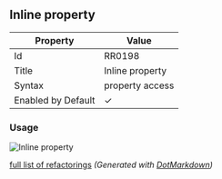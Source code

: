 ## Inline property

| Property           | Value           |
| ------------------ | --------------- |
| Id                 | RR0198          |
| Title              | Inline property |
| Syntax             | property access |
| Enabled by Default | &#x2713;        |

### Usage

![Inline property](../../images/refactorings/InlineProperty.png)

[full list of refactorings](Refactorings.md)
*\(Generated with [DotMarkdown](http://github.com/JosefPihrt/DotMarkdown)\)*